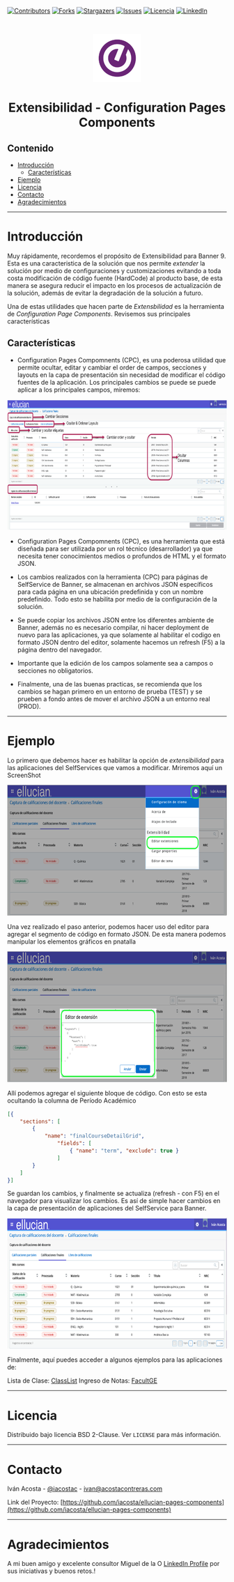 [![Contributors][contributors-shield]][contributors-url]
[![Forks][forks-shield]][forks-url]
[![Stargazers][stars-shield]][stars-url]
[![Issues][issues-shield]][issues-url]
[![Licencia][license-shield]][license-url]
[![LinkedIn][linkedin-shield]][linkedin-url]

   
<!-- PROJECT LOGO -->
<br />
<p align="center">
  <a href="https://www.ellucian.com/es">
    <img width="110" height="110" img src= "https://github.com/iacosta/ellucian-pages-components/blob/master/images/logo.png?raw=true" > 
  </a>
  <h1 align="center">Extensibilidad - Configuration Pages Components</h1>
</p>

## Contenido

* [Introducción](#Introducción)
  * [Características](#Alcance)
* [Ejemplo](#Ejemplo)
* [Licencia](#Licencia)
* [Contacto](#Contacto)
* [Agradecimientos](#Agradecimientos)

___
# Introducción
Muy rápidamente, recordemos el propósito de Extensibilidad para Banner 9. Esta es una caracteristica de la solución que nos permite *extender* la solución por medio de configuraciones y customizaciones evitando a toda costa modificación de código fuente (HardCode) al producto base, de esta manera se asegura reducir el impacto en los procesos de actualización de la solución, además de evitar la degradación de la solución a futuro.
 
 Una de estas utilidades que hacen parte de *Extensbilidad* es la herramienta de *Configuration Page Components*. Revisemos sus principales características

## **Características**

- Configuration Pages Compomnents (CPC), es una poderosa utilidad que permite ocultar, editar y cambiar el order de campos, secciones y layouts en la capa de presentación sin necesidad de modificar el código fuentes de la aplicación. Los principales cambios se puede  se puede aplicar a los principales campos, miremos:

<p align="center">
    <img src="https://github.com/iacosta/ellucian-pages-components/blob/master/images/opciones.png?raw=true" alt="opciones" width="800" height="300">
</p>

- Configuration Pages Compomnents (CPC), es una herramienta que está diseñada para ser utilizada por un rol técnico (desarrollador) ya que necesita tener conocimientos medios o profundos de HTML y el formato JSON. 

- Los cambios realizados con la herramienta (CPC) para páginas de SelfService de Banner, se almacenan en archivos JSON específicos para cada página en una ubicación predefinida y con un nombre predefinido. Todo esto se habilita por medio de la configuración de la solución.

- Se puede copiar los archivos JSON entre los diferentes ambiente de Banner, además no es necesario compilar, ni hacer deployment de nuevo para las aplicaciones, ya que solamente al habilitar el codigo en formato JSON dentro del editor, solamente hacemos un refresh (F5) a la página dentro del navegador.

- Importante que la edición de los campos solamente sea a campos o secciones no obligatorios.

- Finalmente, una de las buenas practicas, se recomienda que los cambios se hagan primero en un entorno de prueba (TEST) y se prueben a fondo antes de mover el archivo JSON a un entorno real (PROD). 
___
# Ejemplo
Lo primero que debemos hacer es habilitar la opción de *extensibilidad* para las aplicaciones del SelfServices que vamos a modificar. Mriremos aquí un ScreenShot 

<p align="center">
    <img src="images/habilitar_editor.png" alt="editor" width="800" height="300">
</p>

Una vez realizado el paso anterior, podemos hacer uso del editor para agregar el segmento de código en formato JSON. De esta manera podemos manipular los elementos gráficos en pnatalla 

<p align="center">
    <img src="images/editor.png" alt="edit" width="800" height="300">
</p>

Allí podemos agregar el siguiente bloque de código. Con esto se esta ocultando la columna de Período Académico

```json
[{
	"sections": [
		{
			"name": "finalCourseDetailGrid",
				"fields": [
					{ "name": "term", "exclude": true }
				]
		}
	]
}]
```
Se guardan los cambios, y finalmente se actualiza (refresh - con F5) en el navegador para visualizar los cambios. Es así de simple hacer cambios en la capa de presentación de aplicaciones del SelfService para Banner.

<p align="center">
    <img src="images/hide_column.png" alt="columna" width="800" height="300">
</p>

Finalmente, aquí puedes acceder a algunos ejemplos para las aplicaciones de:

Lista de Clase: [ClassList](https://github.com/iacosta/ellucian-pages-components/tree/master/ClassList)
Ingreso de Notas: [FacultGE](https://github.com/iacosta/ellucian-pages-components/tree/master/FacultyGE)

___
# Licencia
Distribuido bajo licencia BSD 2-Clause. Ver `LICENSE` para más información.
___
# Contacto
Iván Acosta - [@iacostac](https://twitter.com/iacostac) - ivan@acostacontreras.com

Link del Proyecto: [https://github.com/iacosta/ellucian-pages-components](https://github.com/iacosta/ellucian-pages-components)
___
# Agradecimientos
A mi buen amigo y excelente consultor Miguel de la O [LinkedIn Profile](https://www.linkedin.com/in/miguel-delao-64065125/) por sus iniciativas y buenos retos.!


<!-- MARKDOWN LINKS & IMAGES -->
<!-- https://www.markdownguide.org/basic-syntax/#reference-style-links -->
[contributors-shield]: https://img.shields.io/github/contributors/iacosta/ellucian-pages-components.svg?style=flat-square
[contributors-url]: hhttps://github.com/iacosta/ellucian-pages-components/graphs/contributors
[forks-shield]: https://img.shields.io/github/forks/iacosta/ellucian-pages-components.svg?style=flat-square
[forks-url]: https://github.com/iacosta/ellucian-pages-components/network/members
[stars-shield]: https://img.shields.io/github/stars/iacosta/ellucian-pages-components.svg?style=flat-square
[stars-url]: https://github.com/iacosta/ellucian-pages-components/stargazers
[issues-shield]: https://img.shields.io/github/issues/iacosta/ellucian-pages-components.svg?style=flat-square
[issues-url]: https://github.com/iacosta/ellucian-pages-components/issues
[license-shield]: https://img.shields.io/github/license/iacosta/ellucian-pages-components
[license-url]: https://github.com/iacosta/ellucian-pages-components/blob/master/LICENSE.txt
[linkedin-shield]: https://img.shields.io/badge/-LinkedIn-black.svg?style=flat-square&logo=linkedin&colorB=555
[linkedin-url]: https://www.linkedin.com/in/iacostac/
